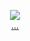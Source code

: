 <p align="center">
<img src="https://skillicons.dev/icons?i=zig,vim,pytorch&theme=dark&perline=7" />
  <br>
  <a href="https://kiraieee.github.io/">...</a>
</p>
